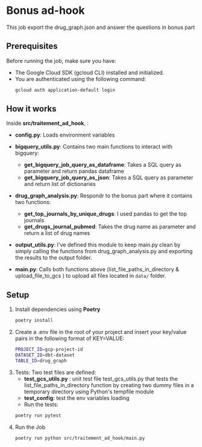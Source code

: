 # Bonus ad-hook

This job export the drug_graph.json and answer the questions in bonus part   

## Prerequisites

Before running the job, make sure you have:
- The Google Cloud SDK (gcloud CLI) installed and initialized.
- You are authenticated using the following command:
   ```bash
   gcloud auth application-default login

## How it works
Inside **src/traitement_ad_hook**, :
- **config.py**: Loads environment variables
- **bigquery_utils.py**: Contains two main functions to interact with bigquery:
  - **get_bigquery_job_query_as_dataframe**: Takes a SQL query as parameter and return pandas dataframe  
  - **get_bigquery_job_query_as_json**: Takes a SQL query as parameter and return list of dictionaries   
- **drug_graph_analysis.py**: Respondr to the bonus part where it contains two functions:
  - **get_top_journals_by_unique_drugs**: I used pandas to get the top journals 
  - **get_drugs_journal_pubmed**: Takes the drug name as parameter and return a list of drug names 
- **output_utils.py**: I've defined this module to keep main.py clean by simply calling the functions from drug_graph_analysis.py and exporting the results to the output folder.

- **main.py**: Calls both functions above (list_file_paths_in_directory & upload_file_to_gcs ) to upload all files located in `data/` folder.

## Setup

1. Install dependencies using **Poetry**
   ```bash
   poetry install

2. Create a .env file in the root of your project and insert your key/value pairs in the following format of KEY=VALUE:
    ```.bash
   PROJECT_ID=gcp-project-id
   DATASET_ID=dbt-dataset
   TABLE_ID=drug_graph

3. Tests: Two test files are defined:
   - **test_gcs_utils.py** : unit test file test_gcs_utils.py that tests the list_file_paths_in_directory function by creating two dummy files in a temporary directory using Python's tempfile module
   - **test_config**: test the env variables loading
   - Run the tests:
   ```bash
   poetry run pytest

4. Run the Job
   ```bash
   poetry run python src/traitement_ad_hook/main.py